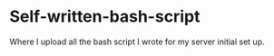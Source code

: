 # Self-written-bash-script
Where I upload all the bash script I wrote for my server initial set up.
